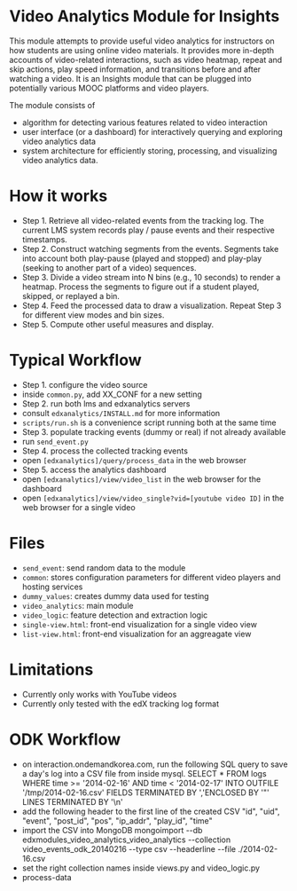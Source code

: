 Video Analytics Module for Insights
======

This module attempts to provide useful video analytics for instructors on how students are using online video materials. It provides more in-depth accounts of video-related interactions, such as video heatmap, repeat and skip actions, play speed information, and transitions before and after watching a video. It is an Insights module that can be plugged into potentially various MOOC platforms and video players.

The module consists of
- algorithm for detecting various features related to video interaction
- user interface (or a dashboard) for interactively querying and exploring video analytics data
- system architecture for efficiently storing, processing, and visualizing video analytics data.


How it works
======

- Step 1. Retrieve all video-related events from the tracking log. The current LMS system records play / pause events and their respective timestamps.
- Step 2. Construct watching segments from the events. Segments take into account both play-pause (played and stopped) and play-play (seeking to another part of a video) sequences.
- Step 3. Divide a video stream into N bins (e.g., 10 seconds) to render a heatmap. Process the segments to figure out if a student played, skipped, or replayed a bin.
- Step 4. Feed the processed data to draw a visualization. Repeat Step 3 for different view modes and bin sizes.
- Step 5. Compute other useful measures and display.


Typical Workflow
======

- Step 1. configure the video source
 - inside `common.py`, add XX_CONF for a new setting
- Step 2. run both lms and edxanalytics servers
 - consult `edxanalytics/INSTALL.md` for more information
 - `scripts/run.sh` is a convenience script running both at the same time
- Step 3. populate tracking events (dummy or real) if not already available
 - run `send_event.py`
- Step 4. process the collected tracking events
 - open `[edxanalytics]/query/process_data` in the web browser
- Step 5. access the analytics dashboard
 - open `[edxanalytics]/view/video_list` in the web browser for the dashboard
 - open `[edxanalytics]/view/video_single?vid=[youtube video ID]` in the web browser for a single video


Files
======

- `send_event`: send random data to the module
- `common`: stores configuration parameters for different video players and hosting services
- `dummy_values`: creates dummy data used for testing
- `video_analytics`: main module 
- `video_logic`: feature detection and extraction logic
- `single-view.html`: front-end visualization for a single video view
- `list-view.html`: front-end visualization for an aggreagate view


Limitations
======

- Currently only works with YouTube videos
- Currently only tested with the edX tracking log format


ODK Workflow
======

- on interaction.ondemandkorea.com, run the following SQL query to save a day's log into a CSV file from inside mysql.
 SELECT * FROM logs WHERE time >= '2014-02-16' AND time < '2014-02-17' INTO OUTFILE '/tmp/2014-02-16.csv' FIELDS TERMINATED BY ','ENCLOSED BY '"' LINES TERMINATED BY '\n'
- add the following header to the first line of the created CSV
 "id", "uid", "event", "post_id", "pos", "ip_addr", "play_id", "time"
- import the CSV into MongoDB
 mongoimport --db edxmodules_video_analytics_video_analytics --collection video_events_odk_20140216 --type csv --headerline --file ./2014-02-16.csv
- set the right collection names inside views.py and video_logic.py
- process-data

